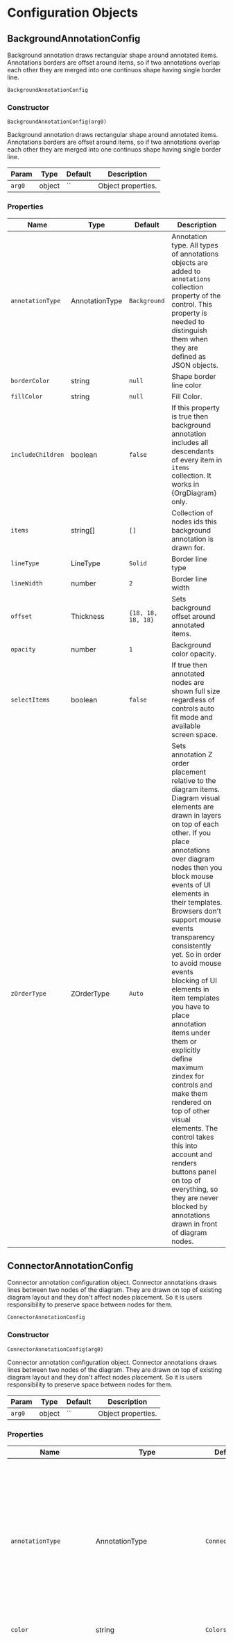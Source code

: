 # Configuration Objects
## <a name="BackgroundAnnotationConfig" id="BackgroundAnnotationConfig">BackgroundAnnotationConfig</a>
Background annotation draws rectangular shape around annotated items. Annotations borders are offset around items, so if two annotations overlap each other they are merged into one continuos shape having single border line.

 `BackgroundAnnotationConfig` 

### Constructor

 `BackgroundAnnotationConfig(arg0)` 

Background annotation draws rectangular shape around annotated items. Annotations borders are offset around items, so if two annotations overlap each other they are merged into one continuos shape having single border line.

| Param | Type | Default | Description | 
| --- | --- | --- | --- | 
 | `arg0` | object | `` | Object properties. | 

### Properties
| Name | Type | Default | Description | 
| --- | --- | --- | --- | 
 | `annotationType` | AnnotationType | `Background` | Annotation type. All types of annotations objects are added to `annotations` collection property of the control. This property is needed to distinguish them when they are defined as JSON objects. | 
 | `borderColor` | string | `null` | Shape border line color | 
 | `fillColor` | string | `null` | Fill Color. | 
 | `includeChildren` | boolean | `false` | If this property is true then background annotation includes all descendants of every item in `items` collection. It works in {OrgDiagram} only. | 
 | `items` | string[] | `[]` | Collection of nodes ids this background annotation is drawn for. | 
 | `lineType` | LineType | `Solid` | Border line type | 
 | `lineWidth` | number | `2` | Border line width | 
 | `offset` | Thickness | `{18, 18, 18, 18}` | Sets background offset around annotated items. | 
 | `opacity` | number | `1` | Background color opacity. | 
 | `selectItems` | boolean | `false` | If true then annotated nodes are shown full size regardless of controls auto fit mode and available screen space. | 
 | `zOrderType` | ZOrderType | `Auto` | Sets annotation Z order placement relative to the diagram items. Diagram visual elements are drawn in layers on top of each other. If you place annotations over diagram nodes then you block mouse events of UI elements in their templates. Browsers don't support mouse events transparency consistently yet. So in order to avoid mouse events blocking of UI elements in item templates you have to place annotation items under them or explicitly define maximum zindex for controls and make them rendered on top of other visual elements. The control takes this into account and renders buttons panel on top of everything, so they are never blocked by annotations drawn in front of diagram nodes. | 

## <a name="ConnectorAnnotationConfig" id="ConnectorAnnotationConfig">ConnectorAnnotationConfig</a>
Connector annotation configuration object. Connector annotations draws lines between two nodes of the diagram. They are drawn on top of existing diagram layout and they don't affect nodes placement. So it is users responsibility to preserve space between nodes for them.

 `ConnectorAnnotationConfig` 

### Constructor

 `ConnectorAnnotationConfig(arg0)` 

Connector annotation configuration object. Connector annotations draws lines between two nodes of the diagram. They are drawn on top of existing diagram layout and they don't affect nodes placement. So it is users responsibility to preserve space between nodes for them.

| Param | Type | Default | Description | 
| --- | --- | --- | --- | 
 | `arg0` | object | `` | Object properties. | 

### Properties
| Name | Type | Default | Description | 
| --- | --- | --- | --- | 
 | `annotationType` | AnnotationType | `Connector` | Annotation type. All types of annotations objects are added to `annotations` collection property of the control. This property is needed to distinguish them when they are defined as JSON objects. | 
 | `color` | string | `Colors.Black` | Color | 
 | `connectorPlacementType` | ConnectorPlacementType | `Offbeat` | Connector placement type defines style of connector line drawing over diagram layout. It supports two options: the `Straight` is classic direct line connecting two nodes, this is the most expected style of connector annotation drawing over diagram, the second style is called `Offbeat` and it is designed to dynamically adopt to nodes mutual location and gap between them. It uses free hand line style drawing going from start to the end node. Since every diagram is packed with various connection lines, this annotation placement style is deliberately made not straight, so it can be noticeable on top of other lines of the diagram. | 
 | `connectorShapeType` | ConnectorShapeType | `OneWay` | Connector shape type defines number of lines and arrows at their ends drawn between nodes of the connector annotation. This feature combined with basic conflict resolution, which places overlapping annotations in parallel when they overlap each other, gives you full flexibility over variations of possible connector lines between two given nodes of diagram. | 
 | `fromItem` | string | `null` | The start node of connection line | 
 | `label` | string | `null` | Label. Label styled with css class name "bp-connector-label". | 
 | `labelPlacementType` | ConnectorLabelPlacementType | `Between` | Label placement relative to connector annotation. Connector annotation is bound and drawn between two nodes defined by two properties: `fromItem` and `toItem`. Label can be placed close to "start", "end" nodes or in between of them along the connector line. | 
 | `labelSize` | Size | `{60, 30}` | Label size | 
 | `lineType` | LineType | `Solid` | Line pattern | 
 | `lineWidth` | number | `2` | Border line width. | 
 | `offset` | Thickness | `{0, 0, 0, 0}` | Connector line end points offset. By default connection lines start from the margin of the node's rectangle. If offset is positive then start point goes from outside of the rectangle, if it is negative then it starts from inside of the nodes rectangle. | 
 | `selectItems` | boolean | `true` | If true then annotated nodes are shown full size regardless of controls auto fit mode and available screen space. | 
 | `toItem` | string | `null` | The end node of connection line | 
 | `zOrderType` | ZOrderType | `Foreground` | Sets annotation Z order placement relative to the diagram items. Diagram visual elements are drawn in layers on top of each other. If you place annotations over diagram nodes then you block mouse events of UI elements in their templates. Browsers don't support mouse events transparency consistently yet. So in order to avoid mouse events blocking of UI elements in item templates you have to place annotation items under them or explicitly define maximum zindex for controls and make them rendered on top of other visual elements. The control takes this into account and renders buttons panel on top of everything, so they are never blocked by annotations drawn in front of diagram nodes. | 

## <a name="HighlightPathAnnotationConfig" id="HighlightPathAnnotationConfig">HighlightPathAnnotationConfig</a>
Highlight path annotation configuration object. Highlight path annotation traces path between given sequence of nodes over existing connector lines in the diagram.

 `HighlightPathAnnotationConfig` 

### Constructor

 `HighlightPathAnnotationConfig(arg0)` 

Highlight path annotation configuration object. Highlight path annotation traces path between given sequence of nodes over existing connector lines in the diagram.

| Param | Type | Default | Description | 
| --- | --- | --- | --- | 
 | `arg0` | object | `` | Object properties. | 

### Properties
| Name | Type | Default | Description | 
| --- | --- | --- | --- | 
 | `annotationType` | AnnotationType | `HighlightPath` | Annotation type. All types of annotations objects are added to `annotations` collection property of the control. This property is needed to distinguish them when they are defined as JSON objects. | 
 | `color` | string | `Colors.Red` | Line color | 
 | `items` | string[] | `[]` | Collection of nodes ids this annotation is drawn for. Please, pay attention that this is array of nodes ids. So if diagram finds wrong path from start to end node you have possibility to define every intermediate node in the sequence yourself. | 
 | `lineType` | LineType | `Solid` | Line type | 
 | `lineWidth` | number | `2` | Border line width | 
 | `opacity` | number | `1` | Opacity. | 
 | `selectItems` | boolean | `false` | If true then annotated nodes are shown full size regardless of controls auto fit mode and available screen space. | 
 | `showArrows` | boolean | `true` | If true then annotation has arrows along the highlight path line. | 
 | `zOrderType` | ZOrderType | `Foreground` | Sets annotation Z order placement relative to the diagram items. Diagram visual elements are drawn in layers on top of each other. If you place annotations over diagram nodes then you block mouse events of UI elements in their templates. Browsers don't support mouse events transparency consistently yet. So in order to avoid mouse events blocking of UI elements in item templates you have to place annotation items under them or explicitly define maximum zindex for controls and make them rendered on top of other visual elements. The control takes this into account and renders buttons panel on top of everything, so they are never blocked by annotations drawn in front of diagram nodes. | 

## <a name="LabelAnnotationConfig" id="LabelAnnotationConfig">LabelAnnotationConfig</a>
In-layout label annotation. Label annotations are placed in layout between nodes, they preserve space between nodes, so they don't overlap neighboring nodes. Label annotations are designed for auto placement and bundling of connection lines between nodes when needed.

 `LabelAnnotationConfig` 

### Constructor

 `LabelAnnotationConfig(arg0)` 

In-layout label annotation. Label annotations are placed in layout between nodes, they preserve space between nodes, so they don't overlap neighboring nodes. Label annotations are designed for auto placement and bundling of connection lines between nodes when needed.

| Param | Type | Default | Description | 
| --- | --- | --- | --- | 
 | `arg0` | object | `` | Object properties. | 

### Properties
| Name | Type | Default | Description | 
| --- | --- | --- | --- | 
 | `annotationType` | AnnotationType | `Label` | Annotation type. All types of annotations objects are added to `annotations` collection property of the control. This property is needed to distinguish them when they are defined as JSON objects. | 
 | `fromItem` | string | `null` | This is the item id you are creating annotation for. | 
 | `itemTitleColor` | string | `Colors.RoyalBlue` | Default template title background color. | 
 | `templateName` | string | `null` | Template name used to render this label. | 
 | `title` | string | `null` | Title. Annotation label text, it is styled with css class name "bp-connector-label". | 
 | `toItems` | string[] | `[]` | This collection should contain only child or parent items of the annotated item. It cannot contain children and parents at the same time. If it contain sub set of children then annotation label bundles children into subset and annotations form cascades of labels over connection lines in the diagram. | 

## <a name="PaletteItemConfig" id="PaletteItemConfig">PaletteItemConfig</a>
Palette Item configuration object defines cross family connections lines styles. Multi-parent diagrams have cross hierarchy relation lines, so in order to make their visual tracing more easy on diagram every connection line can be styled differently. (This is the same approach as for visualization of regular classic line charts. If we have multiple lines in chart area it makes sense to style every line individually.)

 `PaletteItemConfig` 

### Constructor

 `PaletteItemConfig(arg0, arg1, arg2)` 

Palette Item configuration object defines cross family connections lines styles. Multi-parent diagrams have cross hierarchy relation lines, so in order to make their visual tracing more easy on diagram every connection line can be styled differently. (This is the same approach as for visualization of regular classic line charts. If we have multiple lines in chart area it makes sense to style every line individually.)

| Param | Type | Default | Description | 
| --- | --- | --- | --- | 
 | `arg0` | PaletteItemConfig | `` | Palette properties object. | 
 | `arg0` | string | `` | Line color | 
 | `arg1` | number | `` | Line width | 
 | `arg2` | LineType | `` | Line type | 

### Properties
| Name | Type | Default | Description | 
| --- | --- | --- | --- | 
 | `lineColor` | string | `Colors.Silver` | Line color | 
 | `lineType` | LineType | `Solid` | Line type | 
 | `lineWidth` | number | `1` | Line width | 

## <a name="ShapeAnnotationConfig" id="ShapeAnnotationConfig">ShapeAnnotationConfig</a>
Shape annotation configuration object. Shape annotation is a possibility to draw some geometrical shapes over nodes of the diagram.

 `ShapeAnnotationConfig` 

### Constructor

 `ShapeAnnotationConfig(arg0)` 

Shape annotation configuration object. Shape annotation is a possibility to draw some geometrical shapes over nodes of the diagram.

| Param | Type | Default | Description | 
| --- | --- | --- | --- | 
 | `arg0` | object | `` | Object properties. | 

### Properties
| Name | Type | Default | Description | 
| --- | --- | --- | --- | 
 | `annotationType` | AnnotationType | `Shape` | Annotation type. All types of annotations objects are added to `annotations` collection property of the control. This property is needed to distinguish them when they are defined as JSON objects. | 
 | `borderColor` | string | `null` | Shape border line color | 
 | `cornerRadius` | string, number | `"10%"` | Corner radius. Body corner radius in percents or pixels. For applicable shapes only. | 
 | `fillColor` | string | `null` | Shape fill color | 
 | `items` | string[] | `[]` | Collection of nodes ids this shape annotation is drawn for. | 
 | `label` | string | `null` | Label. Label styled with css class name "bp-connector-label". | 
 | `labelOffset` | number | `4` | Label offset from shape in pixels. | 
 | `labelPlacement` | PlacementType | `Auto` | Label placement relative to the annotation. | 
 | `labelSize` | Size | `{60, 30}` | Label size | 
 | `lineType` | LineType | `Solid` | Border line type | 
 | `lineWidth` | number | `2` | Border line width | 
 | `offset` | Thickness | `{0, 0, 0, 0}` | Sets shape offset around annotated items. | 
 | `opacity` | number | `1` | Background color opacity. | 
 | `selectItems` | boolean | `false` | If true then annotated nodes are shown full size regardless of controls auto fit mode and available screen space. | 
 | `shapeType` | ShapeType | `Rectangle` | Shape | 
 | `zOrderType` | ZOrderType | `Auto` | Sets annotation Z order placement relative to the diagram items. Diagram visual elements are drawn in layers on top of each other. If you place annotations over diagram nodes then you block mouse events of UI elements in their templates. Browsers don't support mouse events transparency consistently yet. So in order to avoid mouse events blocking of UI elements in item templates you have to place annotation items under them or explicitly define maximum zindex for controls and make them rendered on top of other visual elements. The control takes this into account and renders buttons panel on top of everything, so they are never blocked by annotations drawn in front of diagram nodes. | 

## <a name="TemplateConfig" id="TemplateConfig">TemplateConfig</a>
Template configuration object defines DOM elements for node content, cursor and highlight visual representation. They are grouped into one configuration object because if we decide to customize cursor or highlight templates most likely we are going to make them item template specific. At the same time control does not require all 3 of them to be defined. If cursor or highlight templates properties are not set in template configuration object then control uses internal default template for all of them. Generally all 3 templates can be set to null, so default templates are going to be used by control.

 `TemplateConfig` 

### Properties
| Name | Type | Default | Description | 
| --- | --- | --- | --- | 
 | `cursorBorderWidth` | number | `2` | Cursor frame border width. | 
 | `cursorPadding` | Thickness | `{3, 3, 3, 3}` | Cursor frame offset from node. | 
 | `cursorTemplate` | string, object | `null` | Cursor Template. The control calls `onCursorRender` callback function when specific node cursor needs to be rendered with this template. | 
 | `highlightBorderWidth` | number | `1` | Highlight frame border width. | 
 | `highlightPadding` | Thickness | `{2, 2, 2, 2}` | Highlight frame offset from node. | 
 | `highlightTemplate` | string, object | `null` | Highlight Template. The control calls `onHighlightRender` callback function when specific node highlight needs to be rendered with this template. | 
 | `isActive` | boolean | `true` | If true it makes templated items inactive in diagram layout. Inactive items are regular items excluded from navigation, that means when use auto fit mode, selection of neighboring node to inactive item makes all nodes of inactive item shown in full size as well. Inactive items play a role of in layout annotations having no user interaction and templated with HTML. For example they can be used to add titles into family diagram layout or terminator items indicating that upon reaching them diagram would load extra nodes into layout. | 
 | `itemBorderWidth` | number | `1` | Border width. We use archaic method to layout cursor and highlight frames around nodes, so we need to know border width in order measure gaps between them properly. | 
 | `itemSize` | Size | `{120, 100}` | Size. Control deals with fixed size layout, it makes no guesses about content and size of nodes. So we don't support in any form nodes auto sizing. In order to support such feature control should measure content of every node before rendering cycle. Taking into account that nodes visibility depends on available space it is going to be infinite loop of diagram layout and nodes measure iterations. The more space we provide to nodes the less number of diagram nodes is going to be visible. So control expect that node size is hard valued in template configuration. | 
 | `itemTemplate` | string, object | `null` | Item template. Supported template formats: Control provide two distinct ways to define item templates. The original one is based on setting HTML elements content via innerHTML DOM element property, see following reference at https://developer.mozilla.org web site for more details. The modern way is to use JSON ML library that is our recommended solution for templates definition, see following web site for more details http://www.jsonml.org/. This is only 3d party MIT licensed code included into our code base, everything else is 100% authentic. We adopted it with minor modifications, it generally works according to its original design. The control calls `onItemRender` callback function when specific node cursor needs to be rendered with this template. | 
 | `minimizedItemBorderColor` | string | `null` | Marker border line color. By default it is the same as `itemTitleColor` of rendered node. | 
 | `minimizedItemCornerRadius` | number | `null` | Marker corder radius for simple squares. By default it is null and dots displayed as cycles. If corner radius set to 0 then they are displayed as regular squares. | 
 | `minimizedItemFillColor` | string | `null` | Marker fill color. By default it is the same as `itemTitleColor` of rendered node. | 
 | `minimizedItemLineWidth` | number | `1` | Marker border line width | 
 | `minimizedItemOpacity` | number | `1` | Marker fill color opacity. | 
 | `minimizedItemShapeType` | ShapeType | `null` | Marker type. The shape of the marker when node is minimized by auto fit. The control supports auto fit of the diagram into available screen space. When diagram size significantly larger than available screen space, its scrolling and navigation becomes problematic, so control supports automatic diagram fit into the screen space via rendering some of its nodes in form of small markers. So this option sets marker shape for nodes templated with this template. | 
 | `minimizedItemSize` | Size | `{4, 4}` | Marker size. | 
 | `name` | string | `null` | Name. Every template configuration object has name property, it is being used to reference templates from items. This name is used to as an argument of call back rendering function as well. If item has not template name set it uses default template for rendering. | 

### Templates Properties
| Name | Type | Default | Description | 
| --- | --- | --- | --- | 
 | `hasButtons` | boolean | `Enabled.Auto` | Sets buttons panel visibility. `Auto` - depends on master config `hasButtons` property setting. `True` - visible `False` - hidden | 
